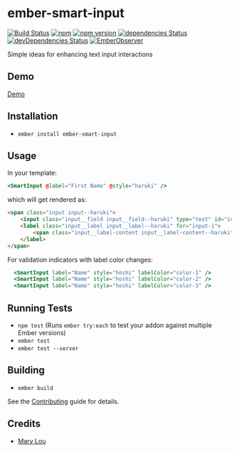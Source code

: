 # ember-smart-input

[![Build Status](https://travis-ci.org/rajasegar/ember-smart-input.svg?branch=master)](https://travis-ci.org/rajasegar/ember-smart-input) 
[![npm](https://img.shields.io/npm/dm/ember-smart-input.svg)](https://www.npmjs.com/package/ember-smart-input)
[![npm version](http://img.shields.io/npm/v/ember-smart-input.svg?style=flat)](https://npmjs.org/package/ember-smart-input "View this project on npm")
[![dependencies Status](https://david-dm.org/rajasegar/ember-smart-input/status.svg)](https://david-dm.org/rajasegar/ember-smart-input)
[![devDependencies Status](https://david-dm.org/rajasegar/ember-smart-input/dev-status.svg)](https://david-dm.org/rajasegar/ember-smart-input?type=dev)
[![EmberObserver](http://emberobserver.com/badges/ember-smart-input.svg?branch=master)](http://emberobserver.com/addons/ember-smart-input)

Simple ideas for enhancing text input interactions 

## Demo
[Demo](http://rajasegar.github.io/ember-smart-input)

## Installation

* `ember install ember-smart-input`

## Usage

In your template:
```hbs
<SmartInput @label="First Name" @style="haruki" />
```

which will get rendered as:
```html
<span class="input input--haruki">
    <input class="input__field input__field--haruki" type="text" id="input-1" />
    <label class="input__label input__label--haruki" for="input-1">
        <span class="input__label-content input__label-content--haruki">First Name</span>
    </label>
</span>
```
For validation indicators with label color changes:
```hbs
  <SmartInput label="Name" style="hoshi" labelColor="color-1" />
  <SmartInput label="Name" style="hoshi" labelColor="color-2" />
  <SmartInput label="Name" style="hoshi" labelColor="color-3" />
```


## Running Tests

* `npm test` (Runs `ember try:each` to test your addon against multiple Ember versions)
* `ember test`
* `ember test --server`

## Building

* `ember build`

See the [Contributing](CONTRIBUTING.md) guide for details.


## Credits
* [Mary Lou](https://github.com/crnacura)
